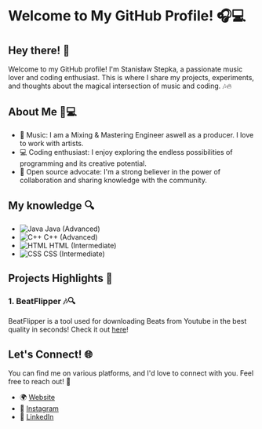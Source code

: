 # Welcome to My GitHub Profile! 🎧💻 

## Hey there! 👋

Welcome to my GitHub profile! I'm Stanisław Stepka, a passionate music lover and coding enthusiast. This is where I share my projects, experiments, and thoughts about the magical intersection of music and coding. 🎶🔥

## About Me 🎵💻

- 🎵 Music: I am a Mixing & Mastering Engineer aswell as a producer. I love to work with artists.
- 💻 Coding enthusiast: I enjoy exploring the endless possibilities of programming and its creative potential.
- 🌟 Open source advocate: I'm a strong believer in the power of collaboration and sharing knowledge with the community.


## My knowledge 🔍

- ![Java](https://img.icons8.com/color/32/000000/java-coffee-cup-logo--v1.png) Java (Advanced)
- ![C++](https://img.icons8.com/color/32/000000/c-plus-plus-logo.png) C++ (Advanced)
- ![HTML](https://img.icons8.com/color/32/000000/html-5--v1.png) HTML (Intermediate)
- ![CSS](https://img.icons8.com/color/32/000000/css3.png) CSS (Intermediate)

## Projects Highlights 🚀

### 1. BeatFlipper 🎶🔍

BeatFlipper is a tool used for downloading Beats from Youtube in the best quality in seconds! Check it out [here](https://github.com/Stasiek-Stepka-aka-Mustang/BeatFlipper)!

## Let's Connect! 🌐

You can find me on various platforms, and I'd love to connect with you. Feel free to reach out! 🤝

- 🌍 [Website](https://przenosnestudio.pl)
- 📸 [Instagram](https://www.instagram.com/prod.mustang/)
- 💼 [LinkedIn](https://www.linkedin.com/in/stanisław-stepka/)
